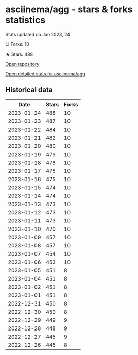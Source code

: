 # asciinema/agg - stars & forks statistics

Stats updated on Jan 2023, 24

☋ Forks: 10

★ Stars: 488

[Open repository](https://github.com/asciinema/agg)

[Open detailed stats for asciinema/agg](https://reviewgithub.com/rep/asciinema/agg)

## Historical data
| Date | Stars | Forks |
|------|-------|-------|
| 2023-01-24 | 488 | 10 | 
| 2023-01-23 | 487 | 10 | 
| 2023-01-22 | 484 | 10 | 
| 2023-01-21 | 482 | 10 | 
| 2023-01-20 | 480 | 10 | 
| 2023-01-19 | 479 | 10 | 
| 2023-01-18 | 478 | 10 | 
| 2023-01-17 | 475 | 10 | 
| 2023-01-16 | 475 | 10 | 
| 2023-01-15 | 474 | 10 | 
| 2023-01-14 | 474 | 10 | 
| 2023-01-13 | 473 | 10 | 
| 2023-01-12 | 473 | 10 | 
| 2023-01-11 | 473 | 10 | 
| 2023-01-10 | 470 | 10 | 
| 2023-01-09 | 457 | 10 | 
| 2023-01-08 | 457 | 10 | 
| 2023-01-07 | 454 | 10 | 
| 2023-01-06 | 453 | 10 | 
| 2023-01-05 | 451 | 8 | 
| 2023-01-04 | 451 | 8 | 
| 2023-01-02 | 451 | 8 | 
| 2023-01-01 | 451 | 8 | 
| 2022-12-31 | 450 | 8 | 
| 2022-12-30 | 450 | 8 | 
| 2022-12-29 | 449 | 9 | 
| 2022-12-28 | 448 | 9 | 
| 2022-12-27 | 445 | 9 | 
| 2022-12-26 | 445 | 8 | 

